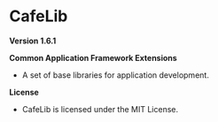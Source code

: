 # CafeLib

**Version 1.6.1**

**Common Application Framework Extensions**

- A set of base libraries for application development.

**License**

- CafeLib is licensed under the MIT License.
